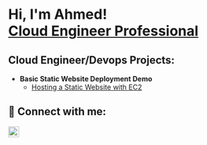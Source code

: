 <h1>Hi, I'm Ahmed! <br/><a href="https://github.com/Ahmednas211"></a> <a href="https://www.linkedin.com/in/nasiruahmed212/">Cloud Engineer Professional</a>

<h2>Cloud Engineer/Devops Projects:</h2>

- <b>**Basic Static Website Deployment Demo**</b>
  - [Hosting a Static Website with EC2](https://github.com/Ahmednas211/Jupiter-Unzipped-Repo)

<h2> 🤳 Connect with me:</h2>

[<img align="left" alt="Ahmed Nasiru | LinkedIn" width="22px" src="https://cdn.jsdelivr.net/npm/simple-icons@v3/icons/linkedin.svg" />][linkedin]

[linkedin]: https://www.linkedin.com/in/nasiruahmed212/

<!--
**Ahmednas211/Ahmednas211** is a ✨ _special_ ✨ repository because its `README.md` (this file) appears on your GitHub profile.

Here are some ideas to get you started:

- 🔭 I’m currently working on ...
- 🌱 I’m currently learning ...
- 👯 I’m looking to collaborate on ...
- 🤔 I’m looking for help with ...
- 💬 Ask me about ...
- 📫 How to reach me: ...
- 😄 Pronouns: ...
- ⚡ Fun fact: ...
-->
